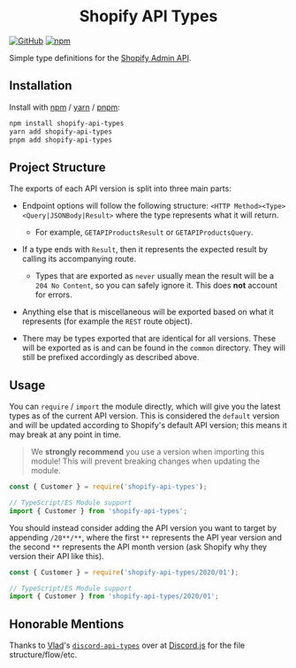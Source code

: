 <div style="text-align:center;"><h1>Shopify API Types</h1></div>

[![GitHub](https://img.shields.io/github/license/fyko/shopify-api-types)](https://github.com/fyko/shopify-api-types/blob/main/LICENSE.md)
[![npm](https://img.shields.io/npm/v/shopify-api-types?color=crimson&logo=npm)](https://www.npmjs.com/package/shopify-api-types)

Simple type definitions for the [Shopify Admin API](https://shopify.dev/docs/admin-api).

## Installation

Install with [npm](https://www.npmjs.com/) / [yarn](https://yarnpkg.com) / [pnpm](https://pnpm.js.org/):

```sh
npm install shopify-api-types
yarn add shopify-api-types
pnpm add shopify-api-types
```

## Project Structure

The exports of each API version is split into three main parts:

- Endpoint options will follow the following structure: `<HTTP Method><Type><Query|JSONBody|Result>` where the type represents what it will return.

  - For example, `GETAPIProductsResult` or `GETAPIProductsQuery`.

- If a type ends with `Result`, then it represents the expected result by calling its accompanying route.

  - Types that are exported as `never` usually mean the result will be a `204 No Content`, so you can safely ignore it. This does **not** account for errors.

- Anything else that is miscellaneous will be exported based on what it represents (for example the `REST` route object).

- There may be types exported that are identical for all versions. These will be exported as is and can be found in the `common` directory. They will still be prefixed accordingly as described above.

## Usage

You can `require` / `import` the module directly, which will give you the latest types as of the current API version. This is considered the `default` version and will be updated according to Shopify's default API version; this means it may break at any point in time.

> We **strongly recommend** you use a version when importing this module! This will prevent breaking changes when updating the module.

```js
const { Customer } = require('shopify-api-types');
```

```ts
// TypeScript/ES Module support
import { Customer } from 'shopify-api-types';
```

You should instead consider adding the API version you want to target by appending `/20**/**`, where the first `**` represents the API year version and the second `**` represents the API month version (ask Shopify why they version their API like this).

```js
const { Customer } = require('shopify-api-types/2020/01');
```

```ts
// TypeScript/ES Module support
import { Customer } from 'shopify-api-types/2020/01';
```

## Honorable Mentions
Thanks to [Vlad](https://github.com/vladfrangu)'s [`discord-api-types`](https://github.com/discordjs/discord-api-types) over at [Discord.js](https://github.com/discordjs) for the file structure/flow/etc.